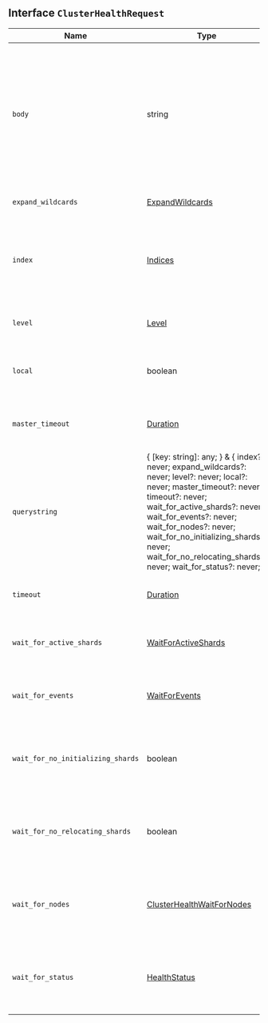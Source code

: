 ## Interface `ClusterHealthRequest`

| Name | Type | Description |
| - | - | - |
| `body` | string | ({ [key: string]: any; } & { index?: never; expand_wildcards?: never; level?: never; local?: never; master_timeout?: never; timeout?: never; wait_for_active_shards?: never; wait_for_events?: never; wait_for_nodes?: never; wait_for_no_initializing_shards?: never; wait_for_no_relocating_shards?: never; wait_for_status?: never; }) | All values in `body` will be added to the request body. |
| `expand_wildcards` | [ExpandWildcards](./ExpandWildcards.md) | Whether to expand wildcard expression to concrete indices that are open, closed or both. |
| `index` | [Indices](./Indices.md) | Comma-separated list of data streams, indices, and index aliases used to limit the request. Wildcard expressions ( `*`) are supported. To target all data streams and indices in a cluster, omit this parameter or use _all or `*`. |
| `level` | [Level](./Level.md) | Can be one of cluster, indices or shards. Controls the details level of the health information returned. |
| `local` | boolean | If true, the request retrieves information from the local node only. Defaults to false, which means information is retrieved from the master node. |
| `master_timeout` | [Duration](./Duration.md) | Period to wait for a connection to the master node. If no response is received before the timeout expires, the request fails and returns an error. |
| `querystring` | { [key: string]: any; } & { index?: never; expand_wildcards?: never; level?: never; local?: never; master_timeout?: never; timeout?: never; wait_for_active_shards?: never; wait_for_events?: never; wait_for_nodes?: never; wait_for_no_initializing_shards?: never; wait_for_no_relocating_shards?: never; wait_for_status?: never; } | All values in `querystring` will be added to the request querystring. |
| `timeout` | [Duration](./Duration.md) | Period to wait for a response. If no response is received before the timeout expires, the request fails and returns an error. |
| `wait_for_active_shards` | [WaitForActiveShards](./WaitForActiveShards.md) | A number controlling to how many active shards to wait for, all to wait for all shards in the cluster to be active, or 0 to not wait. |
| `wait_for_events` | [WaitForEvents](./WaitForEvents.md) | Can be one of immediate, urgent, high, normal, low, languid. Wait until all currently queued events with the given priority are processed. |
| `wait_for_no_initializing_shards` | boolean | A boolean value which controls whether to wait (until the timeout provided) for the cluster to have no shard initializations. Defaults to false, which means it will not wait for initializing shards. |
| `wait_for_no_relocating_shards` | boolean | A boolean value which controls whether to wait (until the timeout provided) for the cluster to have no shard relocations. Defaults to false, which means it will not wait for relocating shards. |
| `wait_for_nodes` | [ClusterHealthWaitForNodes](./ClusterHealthWaitForNodes.md) | The request waits until the specified number N of nodes is available. It also accepts > =N, < =N, > N and < N. Alternatively, it is possible to use ge(N), le(N), gt(N) and lt(N) notation. |
| `wait_for_status` | [HealthStatus](./HealthStatus.md) | One of green, yellow or red. Will wait (until the timeout provided) until the status of the cluster changes to the one provided or better, i.e. green > yellow > red. By default, will not wait for any status. |
